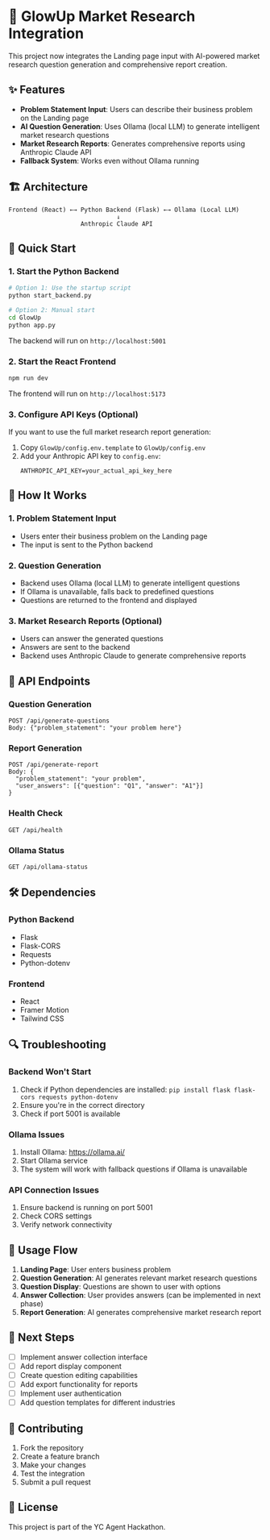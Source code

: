 # 🚀 GlowUp Market Research Integration

This project now integrates the Landing page input with AI-powered market research question generation and comprehensive report creation.

## ✨ Features

- **Problem Statement Input**: Users can describe their business problem on the Landing page
- **AI Question Generation**: Uses Ollama (local LLM) to generate intelligent market research questions
- **Market Research Reports**: Generates comprehensive reports using Anthropic Claude API
- **Fallback System**: Works even without Ollama running

## 🏗️ Architecture

```
Frontend (React) ←→ Python Backend (Flask) ←→ Ollama (Local LLM)
                              ↓
                    Anthropic Claude API
```

## 🚀 Quick Start

### 1. Start the Python Backend

```bash
# Option 1: Use the startup script
python start_backend.py

# Option 2: Manual start
cd GlowUp
python app.py
```

The backend will run on `http://localhost:5001`

### 2. Start the React Frontend

```bash
npm run dev
```

The frontend will run on `http://localhost:5173`

### 3. Configure API Keys (Optional)

If you want to use the full market research report generation:

1. Copy `GlowUp/config.env.template` to `GlowUp/config.env`
2. Add your Anthropic API key to `config.env`:
   ```
   ANTHROPIC_API_KEY=your_actual_api_key_here
   ```

## 🔧 How It Works

### 1. Problem Statement Input
- Users enter their business problem on the Landing page
- The input is sent to the Python backend

### 2. Question Generation
- Backend uses Ollama (local LLM) to generate intelligent questions
- If Ollama is unavailable, falls back to predefined questions
- Questions are returned to the frontend and displayed

### 3. Market Research Reports (Optional)
- Users can answer the generated questions
- Answers are sent to the backend
- Backend uses Anthropic Claude to generate comprehensive reports

## 📡 API Endpoints

### Question Generation
```
POST /api/generate-questions
Body: {"problem_statement": "your problem here"}
```

### Report Generation
```
POST /api/generate-report
Body: {
  "problem_statement": "your problem",
  "user_answers": [{"question": "Q1", "answer": "A1"}]
}
```

### Health Check
```
GET /api/health
```

### Ollama Status
```
GET /api/ollama-status
```

## 🛠️ Dependencies

### Python Backend
- Flask
- Flask-CORS
- Requests
- Python-dotenv

### Frontend
- React
- Framer Motion
- Tailwind CSS

## 🔍 Troubleshooting

### Backend Won't Start
1. Check if Python dependencies are installed: `pip install flask flask-cors requests python-dotenv`
2. Ensure you're in the correct directory
3. Check if port 5001 is available

### Ollama Issues
1. Install Ollama: https://ollama.ai/
2. Start Ollama service
3. The system will work with fallback questions if Ollama is unavailable

### API Connection Issues
1. Ensure backend is running on port 5001
2. Check CORS settings
3. Verify network connectivity

## 📱 Usage Flow

1. **Landing Page**: User enters business problem
2. **Question Generation**: AI generates relevant market research questions
3. **Question Display**: Questions are shown to user with options
4. **Answer Collection**: User provides answers (can be implemented in next phase)
5. **Report Generation**: AI generates comprehensive market research report

## 🎯 Next Steps

- [ ] Implement answer collection interface
- [ ] Add report display component
- [ ] Create question editing capabilities
- [ ] Add export functionality for reports
- [ ] Implement user authentication
- [ ] Add question templates for different industries

## 🤝 Contributing

1. Fork the repository
2. Create a feature branch
3. Make your changes
4. Test the integration
5. Submit a pull request

## 📄 License

This project is part of the YC Agent Hackathon.
